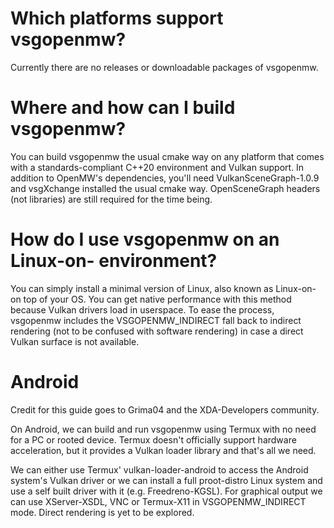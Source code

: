 Which platforms support vsgopenmw?
==================================

Currently there are no releases or downloadable packages of vsgopenmw. 


Where and how can I build vsgopenmw?
====================================

You can build vsgopenmw the usual cmake way on any platform that comes with a standards-compliant C++20 environment and Vulkan support. In addition to OpenMW's dependencies, you'll need VulkanSceneGraph-1.0.9 and vsgXchange installed the usual cmake way. OpenSceneGraph headers (not libraries) are still required for the time being.


How do I use vsgopenmw on an Linux-on-<OS> environment?
=======================================================

You can simply install a minimal version of Linux, also known as Linux-on-<OS> on top of your OS. You can get native performance with this method because Vulkan drivers load in userspace. To ease the process, vsgopenmw includes the VSGOPENMW_INDIRECT fall back to indirect rendering (not to be confused with software rendering) in case a direct Vulkan surface is not available.


Android
=======

Credit for this guide goes to Grima04 and the XDA-Developers community.

On Android, we can build and run vsgopenmw using Termux with no need for a PC or rooted device. Termux doesn't officially support hardware acceleration, but it provides a Vulkan loader library and that's all we need.

We can either use Termux' vulkan-loader-android to access the Android system's Vulkan driver or we can install a full proot-distro Linux system and use a self built driver with it (e.g. Freedreno-KGSL). For graphical output we can use XServer-XSDL, VNC or Termux-X11 in VSGOPENMW_INDIRECT mode. Direct rendering is yet to be explored.
